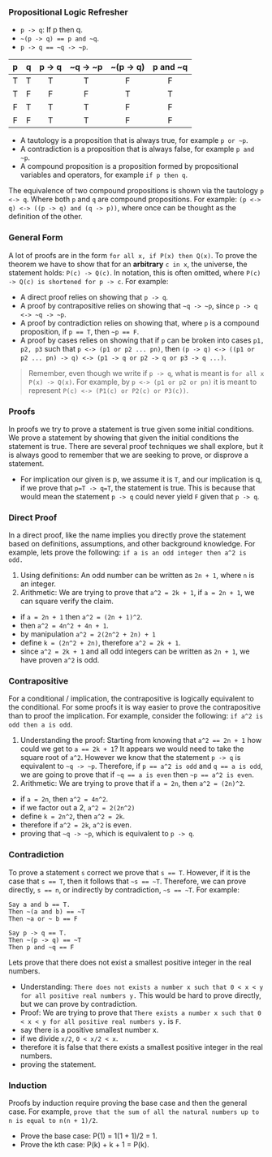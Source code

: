 ### Propositional Logic Refresher
- `p -> q`: If p then q.
- `~(p -> q) == p and ~q`.
- `p -> q == ~q -> ~p`.

| p | q | p -> q | ~q -> ~p | ~(p -> q) | p and ~q |
|:---:|:---:|:---:|:---:|:---:|:---:|
| T | T | T | T | F | F |
| T | F | F | F | T | T |
| F | T | T | T | F | F |
| F | F | T | T | F | F |

- A tautology is a proposition that is always true, for example `p or ~p`.
- A contradiction is a proposition that is always false, for example `p and ~p`.
- A compound proposition is a proposition formed by propositional variables and operators, for example `if p then q`.

The equivalence of two compound propositions is shown via the tautology `p <-> q`. Where both `p` and `q` are compound propositions.
For example: `(p <-> q) <-> ((p -> q) and (q -> p))`, where once can be thought as the definition of the other.

### General Form
A lot of proofs are in the form `for all x, if P(x) then Q(x)`. To prove the theorem we have to show that for
an **arbitrary** `c in x`, the universe, the statement holds: `P(c) -> Q(c)`. In notation, this is often omitted,
where `P(c) -> Q(c) is shortened for p -> c`. For example:
- A direct proof relies on showing that `p -> q`.
- A proof by contrapositive relies on showing that `~q -> ~p`, since `p -> q <-> ~q -> ~p`.
- A proof by contradiction relies on showing that, where `p` is a compound proposition, if `p == T`, then `~p == F`.
- A proof by cases relies on showing that if `p` can be broken into cases `p1, p2, p3` such that `p <-> (p1 or p2 ... pn)`, then
`(p -> q) <-> ((p1 or p2 ... pn) -> q) <-> (p1 -> q or p2 -> q or p3 -> q ...)`.

> Remember, even though we write if `p -> q`, what is meant is `for all x P(x) -> Q(x)`. For example, by `p <-> (p1 or p2 or pn)`
> it is meant to represent `P(c) <-> (P1(c) or P2(c) or P3(c))`.

### Proofs
In proofs we try to prove a statement is true given some initial conditions. We prove a statement by showing
that given the initial conditions the statement is true. There are several proof techniques we shall explore, 
but it is always good to remember that we are seeking to prove, or disprove a statement.
- For implication our given is p, we assume it is `T`, and our implication is q, if we prove that `p=T -> q=T`, the statement is true. 
This is because that would mean the statement `p -> q` could never yield `F` given that `p -> q`.

### Direct Proof
In a direct proof, like the name implies you directly prove the statement based on definitions, assumptions,
and other background knowledge. For example, lets prove the following: `if a is an odd integer then a^2 is odd.`
1. Using definitions: An odd number can be written as `2n + 1`, where `n` is an integer.
2. Arithmetic: We are trying to prove that `a^2 = 2k + 1`, if `a = 2n + 1`, we can square verify the claim.
- if `a = 2n + 1` then `a^2 = (2n + 1)^2`.
- then `a^2 = 4n^2 + 4n + 1`.
- by manipulation `a^2 = 2(2n^2 + 2n) + 1`
- define `k = (2n^2 + 2n)`, therefore `a^2 = 2k + 1`.
- since `a^2 = 2k + 1` and all odd integers can be written as `2n + 1`, we have proven `a^2` is odd.

### Contrapositive
For a conditional / implication, the contrapositive is logically equivalent to the conditional. For some proofs it is 
way easier to prove the contrapositive than to proof the implication. For example, consider the following: `if a^2 is odd then a is odd`.
1. Understanding the proof: Starting from knowing that `a^2 == 2n + 1` how could we get to `a == 2k + 1`? It appears
we would need to take the square root of `a^2`. However we know that the statement `p -> q` is equivalent to `~q -> ~p`.
Therefore, if `p == a^2 is odd` and `q == a is odd`, we are going to prove that if `~q == a is even` then `~p == a^2 is even`.
2. Arithmetic: We are trying to prove that if `a = 2n`, then `a^2 = (2n)^2`.
- if `a = 2n`, then `a^2 = 4n^2`.
- if we factor out a 2, `a^2 = 2(2n^2)`
- define `k = 2n^2`, then `a^2 = 2k`.
- therefore if `a^2 = 2k`, `a^2` is even.
- proving that `~q -> ~p`, which is equivalent to `p -> q`.

### Contradiction
To prove a statement `s` correct we prove that `s == T`. However, if it is the case that `s == T`, then it follows
that `~s == ~T`. Therefore, we can prove directly, `s == n`, or indirectly by contradiction, `~s == ~T`. For example:
```
Say a and b == T.               
Then ~(a and b) == ~T
Then ~a or ~ b == F

Say p -> q == T.
Then ~(p -> q) == ~T
Then p and ~q == F
```
Lets prove that there does not exist a smallest positive integer in the real numbers.
- Understanding: `There does not exists a number x such that 0 < x < y for all positive real numbers y.`
This would be hard to prove directly, but we can prove by contradiction.
- Proof: We are trying to prove that `There exists a number x such that 0 < x < y for all positive real numbers y.` is `F`.
- say there is a positive smallest number x.
- if we divide `x/2`, `0 < x/2 < x`.
- therefore it is false that there exists a smallest positive integer in the real numbers.
- proving the statement.

### Induction
Proofs by induction require proving the base case and then the general case. For example,
`prove that the sum of all the natural numbers up to n is equal to n(n + 1)/2`.
- Prove the base case: P(1) = 1(1 + 1)/2 = 1.
- Prove the kth case: P(k) + k + 1 = P(k).
